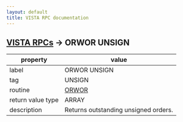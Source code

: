 ```yaml
---
layout: default
title: VISTA RPC documentation
---
```




## [VISTA RPCs](TableOfContent.md) &#8594; ORWOR UNSIGN 

 property | value 
--- | --- 
 label | ORWOR UNSIGN
 tag | UNSIGN
 routine | [ORWOR](http://code.osehra.org/dox/Routine_ORWOR_source.html)
 return value type | ARRAY
 description | Returns outstanding unsigned orders.